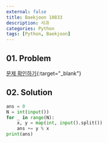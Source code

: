 ```yaml
---
external: false
title: Baekjoon 10833
description: 사과
categories: Python
tags: [Python, Baekjoon]
---
```


## 01. Problem

[문제 확인하기](https://www.acmicpc.net/problem/10833){:target="_blank"}

## 02. Solution

```Python
ans = 0
N = int(input())
for _ in range(N):
    x, y = map(int, input().split())
    ans += y % x
print(ans)
```
